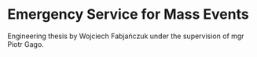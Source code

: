 # Emergency Service for Mass Events

Engineering thesis by Wojciech Fabjańczuk under the supervision of mgr Piotr Gago.
